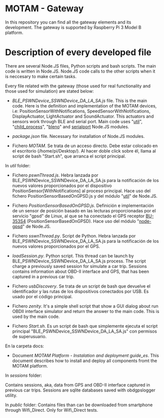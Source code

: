 # **MOTAM - Gateway** #

In this repository you can find all the gateway elements and its development. The gateway is supported by Raspberry Pi 3 Model B platform.


# Description of every developed file #

There are several Node.JS files, Python scripts and bash scripts. The main code is written in Node.JS. Node.JS code calls to the other scripts when it is neccesary to make certain tasks.

Every file related with the gateway (those used for real functionality and those used for simulation) are stated below:

- *BLE_PSWNDevice_SSWNDevice_DA_LA_SA.js* file. This is the main code. Here is the definition and implementation of the MOTAM devices, i.e: PositionSensorWithNotifications, SpeedSensorWithNotifications, DisplayActuator, LightActuator and SoundActuator. This actuators and sensors work through BLE and serial port. Main code uses "[util](https://nodejs.org/api/util.html)", "[child_process](https://nodejs.org/api/child_process.html)", "[bleno](https://www.npmjs.com/package/bleno)" and [serialport](https://www.npmjs.com/package/serialport) Node.JS modules.

- *package.json* file. Necessary for installation of Node.JS modules.

- Fichero *MOTAM*. Se trata de un acceso directo. Debe estar colocado en el escritorio (/home/pi/Desktop/). Al hacer doble click sobre él, llama al script de bash "Start.sh", que arranca el script principal.



In *util* folder:

- Fichero *pswnThread.js*. Hebra lanzada por BLE_PSWNDevice_SSWNDevice_DA_LA_SA.js para la notificación de los nuevos valores proporcionados por el dispositivo PositionSensor[WithNotifications] al proceso principal. Hace uso del fichero PositionSensorBasedOnGPSD.js y del módulo "[util](https://nodejs.org/api/util.html)" de Node.JS.

- Fichero *PositionSensorBasedOnGPSD.js*. Definición e implementación de un sensor de posición basado en las lecturas proporcionadas por el servicio "gpsd" de Linux, al que se ha conectado el GPS receptor [BU-353S4](http://usglobalsat.com/p-688-bu-353-s4.aspx) (PositionSensorBasedOnGPSD). Hace uso del módulo "[node-gpsd](https://www.npmjs.com/package/node-gpsd)" de Node.JS.

- Fichero *sswnThread.py*. Script de Python. Hebra lanzada por BLE_PSWNDevice_SSWNDevice_DA_LA_SA.js para la notificación de los nuevos valores proporcionados por el GPS.

- *loadSession.py*. Python script. This thread can be launch by BLE_PSWNDevice_SSWNDevice_DA_LA_SA.js process. The script charge a previously saved session for simulate a car trip. Sessions contains information about OBD-II interface and GPS, that has been captured in a previous car trip.

- Fichero *usbDiscovery*. Se trata de un script de bash que devuelve el identificador y las rutas de los dispositivos conectados por USB. Es usado por el código principal.

- Fichero *zenity*. It's a simple shell script that show a GUI dialog about run OBDII interface simulator and return the answer to the main code. This is used by the main code.

- Fichero *Start.sh*. Es un script de bash que simplemente ejecuta el script principal "BLE_PSWNDevice_SSWNDevice_DA_LA_SA.js" con permisos de superusuario.



En la carpeta docs:

- Document *MOTAM Platform - Instalation and deployment guide_es*. This document describes how to install and deploy all components fromt the MOTAM platform.



In *sessions* folder:

Contains sessions, aka, data from GPS and OBD-II interface captured in previous car trips. Sessions are sqlite databases saved with obdgpslogger utility.


In *public* folder:
Contains files than can be downloaded from smartphone through Wifi_Direct. Only for Wifi_Direct tests.